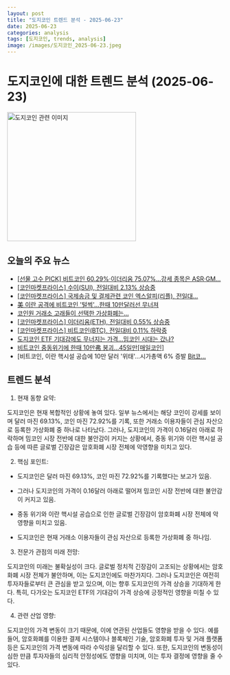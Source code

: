 ```yaml
---
layout: post
title: "도지코인 트렌드 분석 - 2025-06-23"
date: 2025-06-23
categories: analysis
tags: [도지코인, trends, analysis]
image: /images/도지코인_2025-06-23.jpeg
---
```


# 도지코인에 대한 트렌드 분석 (2025-06-23)

<img src="https://nan0silver.github.io/doge_trend_monitoring/images/도지코인_2025-06-23.jpeg" alt="도지코인 관련 이미지" width="300">

## 오늘의 주요 뉴스

- [[선물 고수 PICK] 비트코인</b> 60.29%·이더리움 75.07%…강세 종목은 ASR·GM...](https://www.tokenpost.kr/news/cryptocurrency/260052)
- [[코인</b>마켓프라이스] 수이(SUI), 전일대비 2.13% 상승중](http://www.smarttimes.co.kr/news/articleView.html?idxno=34573)
- [[코인</b>마켓프라이스] 국제송금 및 결제관련 코인</b> 엑스알피(리플), 전일대...](http://www.smarttimes.co.kr/news/articleView.html?idxno=34567)
- [美 이란 공격에 비트코인</b> '털썩'...한때 10만달러선 무너져](https://www.newstree.kr/newsView/ntr202506230006)
- [코인</b>원 거래소 고래들이 선택한 가상화폐는…](https://www.khgames.co.kr/news/articleView.html?idxno=241168)
- [[코인</b>마켓프라이스] 이더리움(ETH), 전일대비 0.55% 상승중](http://www.smarttimes.co.kr/news/articleView.html?idxno=34565)
- [[코인</b>마켓프라이스] 비트코인</b>(BTC), 전일대비 0.11% 하락중](http://www.smarttimes.co.kr/news/articleView.html?idxno=34564)
- [도지코인</b> ETF 기대감에도 무너지는 가격...밈코인 시대는 갔나?](http://coinreaders.com/168047)
- [비트코인</b> 중동위기에 한때 10만弗 붕괴...45일만[매일코인</b>]](https://www.mk.co.kr/article/11349610)
- [비트코인</b>, 이란 핵시설 공습에 10만 달러 '위태'…시가총액 6% 증발 [Bit코...](https://www.etoday.co.kr/news/view/2481088)

## 트렌드 분석

1. 현재 동향 요약:

도지코인은 현재 복합적인 상황에 놓여 있다. 일부 뉴스에서는 해당 코인이 강세를 보이며 달러 마진 69.13%, 코인 마진 72.92%를 기록, 또한 거래소 이용자들이 관심 자산으로 등록한 가상화폐 중 하나로 나타났다. 그러나, 도지코인의 가격이 0.16달러 아래로 하락하며 밈코인 시장 전반에 대한 불안감이 커지는 상황에서, 중동 위기와 이란 핵시설 공습 등에 따른 글로벌 긴장감은 암호화폐 시장 전체에 악영향을 미치고 있다.



2. 핵심 포인트:

- 도지코인은 달러 마진 69.13%, 코인 마진 72.92%를 기록했다는 보고가 있음.

- 그러나 도지코인의 가격이 0.16달러 아래로 떨어져 밈코인 시장 전반에 대한 불안감이 커지고 있음.

- 중동 위기와 이란 핵시설 공습으로 인한 글로벌 긴장감이 암호화폐 시장 전체에 악영향을 미치고 있음.

- 도지코인은 현재 거래소 이용자들이 관심 자산으로 등록한 가상화폐 중 하나임.



3. 전문가 관점의 미래 전망:

도지코인의 미래는 불확실성이 크다. 글로벌 정치적 긴장감이 고조되는 상황에서는 암호화폐 시장 전체가 불안하며, 이는 도지코인에도 마찬가지다. 그러나 도지코인은 여전히 투자자들로부터 큰 관심을 받고 있으며, 이는 향후 도지코인의 가격 상승을 기대하게 한다. 특히, 다가오는 도지코인 ETF의 기대감이 가격 상승에 긍정적인 영향을 미칠 수 있다.



4. 관련 산업 영향:

도지코인의 가격 변동이 크기 때문에, 이에 연관된 산업들도 영향을 받을 수 있다. 예를 들어, 암호화폐를 이용한 결제 시스템이나 블록체인 기술, 암호화폐 투자 및 거래 플랫폼 등은 도지코인의 가격 변동에 따라 수익성을 달리할 수 있다. 또한, 도지코인의 변동성이 심한 만큼 투자자들의 심리적 안정성에도 영향을 미치며, 이는 투자 결정에 영향을 줄 수 있다.